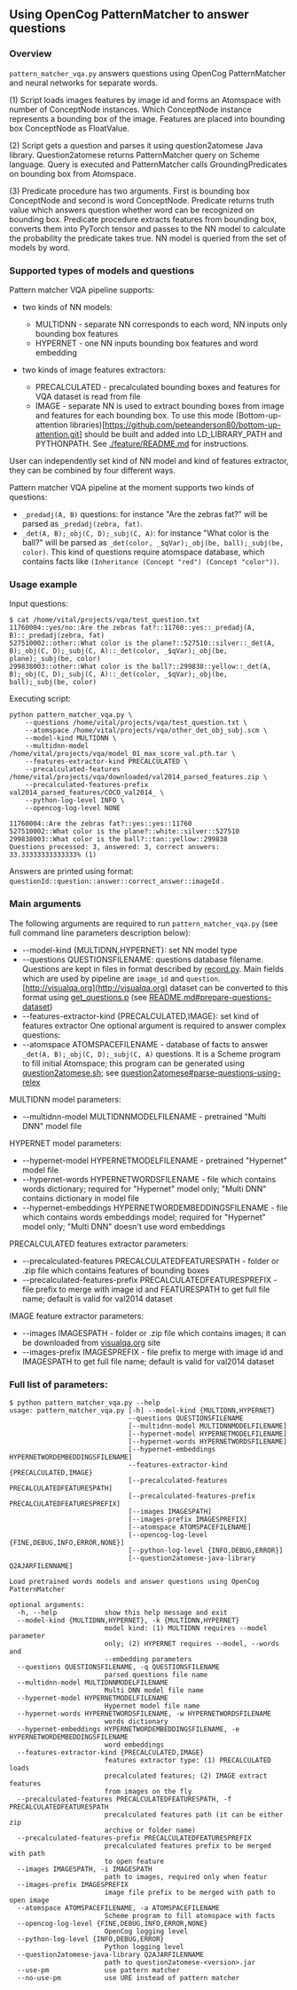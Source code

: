 ## Using OpenCog PatternMatcher to answer questions

### Overview

```pattern_matcher_vqa.py``` answers questions using OpenCog 
PatternMatcher and neural networks for separate words.

(1) Script loads images features by image id and forms an Atomspace with number of ConceptNode instances. Which ConceptNode instance represents a bounding box of the image. Features are placed into bounding box ConceptNode as FloatValue.

(2) Script gets a question and parses it using question2atomese Java library. Question2atomese returns PatternMatcher query on Scheme language. Query is executed and PatternMatcher calls GroundingPredicates on bounding box from Atomspace.

(3) Predicate procedure has two arguments. First is bounding box ConceptNode and second is word ConceptNode. Predicate returns truth value which answers question whether word can be recognized on bounding box. Predicate procedure extracts features from bounding box, converts
them into PyTorch tensor and passes to the NN model to calculate the probability the predicate takes true. NN model is queried from the set of models by word.

### Supported types of models and questions

Pattern matcher VQA pipeline supports:

- two kinds of NN models:
  - MULTIDNN - separate NN corresponds to each word, NN inputs only bounding box features
  - HYPERNET - one NN inputs bounding box features and word embedding

- two kinds of image features extractors:
  - PRECALCULATED - precalculated bounding boxes and features for VQA dataset is read from file
  - IMAGE - separate NN is used to extract bounding boxes from image and features for each bounding box. To use this mode (Bottom-up-attention libraries)[https://github.com/peteanderson80/bottom-up-attention.git] should be built and added into LD_LIBRARY_PATH and PYTHONPATH. See [./feature/README.md](https://github.com/singnet/semantic-vision/tree/master/experiments/opencog/pattern_matcher_vqa/feature) for instructions.

User can independently set kind of NN model and kind of features extractor, they can be combined by four different ways.

Pattern matcher VQA pipeline at the moment supports two kinds of questions:
- ```_predadj(A, B)``` questions: for instance "Are the zebras fat?" will be parsed as ```_predadj(zebra, fat)```.
- ```_det(A, B);_obj(C, D);_subj(C, A)```: for instance "What color is the ball?" will be parsed as ```_det(color, _$qVar);_obj(be, ball);_subj(be, color)```. This kind of questions require atomspace database, which contains facts like ```(Inheritance (Concept "red") (Concept "color"))```.

### Usage example

Input questions:
```
$ cat /home/vital/projects/vqa/test_question.txt
11760004::yes/no::Are the zebras fat?::11760::yes::_predadj(A, B)::_predadj(zebra, fat)
527510002::other::What color is the plane?::527510::silver::_det(A, B);_obj(C, D);_subj(C, A)::_det(color, _$qVar);_obj(be, plane);_subj(be, color)
299838003::other::What color is the ball?::299838::yellow::_det(A, B);_obj(C, D);_subj(C, A)::_det(color, _$qVar);_obj(be, ball);_subj(be, color)
```

Executing script:
```
python pattern_matcher_vqa.py \
    --questions /home/vital/projects/vqa/test_question.txt \
    --atomspace /home/vital/projects/vqa/other_det_obj_subj.scm \
    --model-kind MULTIDNN \
    --multidnn-model /home/vital/projects/vqa/model_01_max_score_val.pth.tar \
    --features-extractor-kind PRECALCULATED \
    --precalculated-features /home/vital/projects/vqa/downloaded/val2014_parsed_features.zip \
    --precalculated-features-prefix val2014_parsed_features/COCO_val2014_ \
    --python-log-level INFO \
    --opencog-log-level NONE

11760004::Are the zebras fat?::yes::yes::11760
527510002::What color is the plane?::white::silver::527510
299838003::What color is the ball?::tan::yellow::299838
Questions processed: 3, answered: 3, correct answers: 33.33333333333333% (1)
```

Answers are printed using format: ```questionId::question::answer::correct_answer::imageId``` .

### Main arguments

The following arguments are required to run ```pattern_matcher_vqa.py``` (see full command line parameters description below):

- --model-kind {MULTIDNN,HYPERNET}: set NN model type
- --questions QUESTIONSFILENAME: questions database filename. Questions are kept in files in format described by [record.py](https://github.com/singnet/semantic-vision/blob/master/experiments/opencog/question2atomese/record.py). Main fields which are used by pipeline are ```image_id``` and ```question```. [http://visualqa.org](http://visualqa.org) dataset can be converted to this format using [get_questions.p](https://github.com/singnet/semantic-vision/blob/master/experiments/opencog/question2atomese/get_questions.py) (see [README.md#prepare-questions-dataset](https://github.com/singnet/semantic-vision/blob/master/experiments/opencog/question2atomese/README.md#prepare-questions-dataset))
- --features-extractor-kind {PRECALCULATED,IMAGE}: set kind of features extractor
One optional argument is required to answer complex questions:
- --atomspace ATOMSPACEFILENAME - database of facts to answer ```_det(A, B);_obj(C, D);_subj(C, A)``` questions. It is a Scheme program to fill initial Atomspace; this program can be generated using [question2atomese.sh](https://github.com/singnet/semantic-vision/blob/master/experiments/opencog/question2atomese/question2atomese.sh); see [question2atomese#parse-questions-using-relex](https://github.com/singnet/semantic-vision/tree/master/experiments/opencog/question2atomese#parse-questions-using-relex)

MULTIDNN model parameters:
- --multidnn-model MULTIDNNMODELFILENAME - pretrained "Multi DNN" model file

HYPERNET model parameters:
- --hypernet-model HYPERNETMODELFILENAME - pretrained "Hypernet" model file
- --hypernet-words HYPERNETWORDSFILENAME - file which contains words dictionary; required for "Hypernet" model only; "Multi DNN" contains dictionary in model file
- --hypernet-embeddings HYPERNETWORDEMBEDDINGSFILENAME - file which contains words embeddings model; required for "Hypernet" model only; "Multi DNN" doesn't use word embeddings

PRECALCULATED features extractor parameters:
- --precalculated-features PRECALCULATEDFEATURESPATH - folder or .zip file which contains features of bounding boxes
- --precalculated-features-prefix PRECALCULATEDFEATURESPREFIX - file prefix to merge with image id and FEATURESPATH to get full file name; default is valid for val2014 dataset

IMAGE feature extractor parameters:
- --images IMAGESPATH - folder or .zip file which contains images; it can be downloaded from [visualqa.org](http://images.cocodataset.org/zips/val2014.zip) site
- --images-prefix IMAGESPREFIX - file prefix to merge with image id and IMAGESPATH to get full file name; default is valid for val2014 dataset

### Full list of parameters:
```
$ python pattern_matcher_vqa.py --help
usage: pattern_matcher_vqa.py [-h] --model-kind {MULTIDNN,HYPERNET}
                              --questions QUESTIONSFILENAME
                              [--multidnn-model MULTIDNNMODELFILENAME]
                              [--hypernet-model HYPERNETMODELFILENAME]
                              [--hypernet-words HYPERNETWORDSFILENAME]
                              [--hypernet-embeddings HYPERNETWORDEMBEDDINGSFILENAME]
                              --features-extractor-kind {PRECALCULATED,IMAGE}
                              [--precalculated-features PRECALCULATEDFEATURESPATH]
                              [--precalculated-features-prefix PRECALCULATEDFEATURESPREFIX]
                              [--images IMAGESPATH]
                              [--images-prefix IMAGESPREFIX]
                              [--atomspace ATOMSPACEFILENAME]
                              [--opencog-log-level {FINE,DEBUG,INFO,ERROR,NONE}]
                              [--python-log-level {INFO,DEBUG,ERROR}]
                              [--question2atomese-java-library Q2AJARFILENNAME]

Load pretrained words models and answer questions using OpenCog PatternMatcher

optional arguments:
  -h, --help            show this help message and exit
  --model-kind {MULTIDNN,HYPERNET}, -k {MULTIDNN,HYPERNET}
                        model kind: (1) MULTIDNN requires --model parameter
                        only; (2) HYPERNET requires --model, --words and
                        --embedding parameters
  --questions QUESTIONSFILENAME, -q QUESTIONSFILENAME
                        parsed questions file name
  --multidnn-model MULTIDNNMODELFILENAME
                        Multi DNN model file name
  --hypernet-model HYPERNETMODELFILENAME
                        Hypernet model file name
  --hypernet-words HYPERNETWORDSFILENAME, -w HYPERNETWORDSFILENAME
                        words dictionary
  --hypernet-embeddings HYPERNETWORDEMBEDDINGSFILENAME, -e HYPERNETWORDEMBEDDINGSFILENAME
                        word embeddings
  --features-extractor-kind {PRECALCULATED,IMAGE}
                        features extractor type: (1) PRECALCULATED loads
                        precalculated features; (2) IMAGE extract features
                        from images on the fly
  --precalculated-features PRECALCULATEDFEATURESPATH, -f PRECALCULATEDFEATURESPATH
                        precalculated features path (it can be either zip
                        archive or folder name)
  --precalculated-features-prefix PRECALCULATEDFEATURESPREFIX
                        precalculated features prefix to be merged with path
                        to open feature
  --images IMAGESPATH, -i IMAGESPATH
                        path to images, required only when featur
  --images-prefix IMAGESPREFIX
                        image file prefix to be merged with path to open image
  --atomspace ATOMSPACEFILENAME, -a ATOMSPACEFILENAME
                        Scheme program to fill atomspace with facts
  --opencog-log-level {FINE,DEBUG,INFO,ERROR,NONE}
                        OpenCog logging level
  --python-log-level {INFO,DEBUG,ERROR}
                        Python logging level
  --question2atomese-java-library Q2AJARFILENNAME
                        path to question2atomese-<version>.jar
  --use-pm              use pattern matcher
  --no-use-pm           use URE instead of pattern matcher
```
